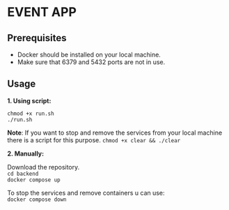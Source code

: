 # EVENT APP

## Prerequisites

- Docker should be installed on your local machine.
- Make sure that 6379 and 5432 ports are not in use.

## Usage

<b>1. Using script:</b> <br />

`chmod +x run.sh` <br />
`./run.sh`

<b>Note</b>: If you want to stop and remove the services from your local machine there is a script for this purpose. 
`chmod +x clear && ./clear`

<b>2. Manually:</b>
   
Download the repository. <br />
`cd backend` <br />
`docker compose up` <br />

To stop the services and remove containers u can use: <br />
`docker compose down`

